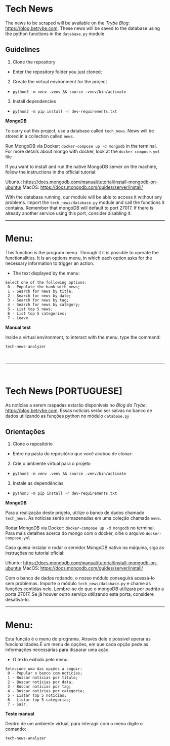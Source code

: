 # Tech News
The news to be scraped will be available on the _Trybe Blog_: https://blog.betrybe.com.
  These news will be saved to the database using the python functions in the `database.py` module

## Guidelines

  1. Clone the repository
  - Enter the repository folder you just cloned:
  2. Create the virtual environment for the project

  - `python3 -m venv .venv && source .venv/bin/activate`
  
  3. Install dependencies

  - `python3 -m pip install -r dev-requirements.txt`

  

  <strong>MongoDB</strong>

  To carry out this project, use a database called `tech_news`.
  News will be stored in a collection called `news`.

  Run MongoDB via Docker:
  <code>docker-compose up -d mongodb</code> in the terminal.
  For more details about mongo with docker, look at the `docker-compose.yml` file

  If you want to install and run the native MongoDB server on the machine, follow the instructions in the official tutorial:

  Ubuntu: https://docs.mongodb.com/manual/tutorial/install-mongodb-on-ubuntu/
  MacOS: https://docs.mongodb.com/guides/server/install/
  
  With the database running, our module will be able to access it without any problems. Import the `tech_news/database.py` module and call the functions it contains.
  Remember that mongoDB will default to port 27017. If there is already another service using this port, consider disabling it.




---



# Menu:

This function is the program menu. Through it it is possible to operate the functionalities. It is an options menu, in which each option asks for the necessary information to trigger an action.

- The text displayed by the menu:
```
Select one of the following options:
 0 - Populate the bank with news;
 1 - Search for news by title;
 2 - Search for news by date;
 3 - Search for news by tag;
 4 - Search for news by category;
 5 - List top 5 news;
 6 - List top 5 categories;
 7 - Leave.
```



  <strong>
    Manual test
  </strong>
  
  Inside a virtual environment, to interact with the menu, type the command:
  
  `tech-news-analyzer`


<br/>
<hr/>
<br/>


# Tech News [PORTUGUESE]
As notícias a serem raspadas estarão disponíveis no _Blog da Trybe_: https://blog.betrybe.com.
  Essas notícias serão ser salvas no banco de dados utilizando as funções python no módulo `database.py`

## Orientações

  1. Clone o repositório
  - Entre na pasta do repositório que você acabou de clonar:
  2. Crie o ambiente virtual para o projeto

  - `python3 -m venv .venv && source .venv/bin/activate`
  
  3. Instale as dependências

  - `python3 -m pip install -r dev-requirements.txt`

  

  <strong>MongoDB</strong>

  Para a realização deste projeto, utilize o banco de dados chamado `tech_news`.
  As notícias serão armazenadas em uma coleção chamada `news`.
  
  Rodar MongoDB via Docker:
  <code>docker-compose up -d mongodb</code> no terminal. 
  Para mais detalhes acerca do mongo com o docker, olhe o arquivo `docker-compose.yml`

  Caso queira instalar e rodar o servidor MongoDB nativo na máquina, siga as instruções no tutorial oficial:

  Ubuntu: https://docs.mongodb.com/manual/tutorial/install-mongodb-on-ubuntu/
  MacOS:  https://docs.mongodb.com/guides/server/install/
  
  Com o banco de dados rodando, o nosso módulo conseguirá acessá-lo sem problemas. Importe o módulo `tech_news/database.py` e chame as funções contidas nele.
  Lembre-se de que o mongoDB utilizará por padrão a porta 27017. Se já houver outro serviço utilizando esta porta, considere desativá-lo.




---



# Menu:

Esta função é o menu do programa. Através dele é possivel operar as funcionalidades.É um menu de opções, em que cada opção pede as informações necessárias para disparar uma ação.

- O texto exibido pelo menu:
```
Selecione uma das opções a seguir:
 0 - Popular o banco com notícias;
 1 - Buscar notícias por título;
 2 - Buscar notícias por data;
 3 - Buscar notícias por tag;
 4 - Buscar notícias por categoria;
 5 - Listar top 5 notícias;
 6 - Listar top 5 categorias;
 7 - Sair.
```



  <strong>
    Teste manual
  </strong>
  
  Dentro de um ambiente virtual, para interagir com o menu digite o comando:
  
  `tech-news-analyzer`
